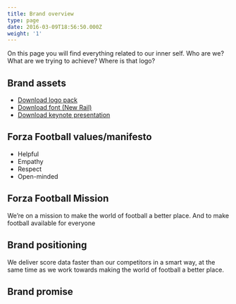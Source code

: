 ```yaml
---
title: Brand overview
type: page
date: 2016-03-09T18:56:50.000Z
weight: '1'
---
```

On this page you will find everything related to our inner self. Who are we? What are we trying to achieve? Where is that logo?

## Brand assets

* [Download logo pack](https://s3-eu-west-1.amazonaws.com/fa-ads/ForzaFootball/brand/forza-logo-pack.zip)
* [Download font (New Rail)](https://s3-eu-west-1.amazonaws.com/fa-ads/ForzaFootball/brand/new-rail-typeface.zip)
* [Download keynote presentation](https://s3-eu-west-1.amazonaws.com/fa-ads/ForzaFootball/brand/forza-presentation-template.zip)

## Forza Football values/manifesto

* Helpful
* Empathy
* Respect
* Open-minded

## Forza Football Mission

We’re on a mission to make the world of football a better place. And to make football available for everyone

## Brand positioning

We deliver score data faster than our competitors in a smart way, at the same time as we work towards making the world of football a better place.

## Brand promise
